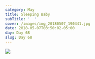 ```yaml
---
category: May
title: Sleeping Baby
subTitle: '  '
cover: /images/img_20180507_190441.jpg
date: 2018-05-07T03:50:02-05:00
day: Day 68
slug: Day 68
---
```

![](/images/img_20180507_190441.jpg)
